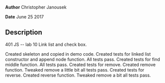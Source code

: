 **Author** Christopher Janousek

**Date** June 25 2017

## Description
401 JS -- lab 10 Link list and check box.

Created skeleton and copied in demo code. Created tests for linked list constructor and append node function. All tests pass. Created tests for find middle function. All tests pass. Created tests for remove. Created remove function. Tweaked remove a little bit all tests pass. Created tests for reverse. Created reverse function. Tweaked remove a bit all tests pass.
